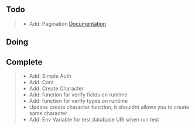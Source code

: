 ## Todo
> - Add: Pagination [Documentation](https://www.prisma.io/docs/concepts/components/prisma-client/pagination)
## Doing
## Complete
> - Add: Simple Auth
> - Add: Cors
> - Add: Create Character
> - Add: function for verify fields on runtime
> - Add: function for verify types on runtime
> - Update: create character function, it shouldnt allows you to create same character
> - Add: Env Variable for test database URI when run test